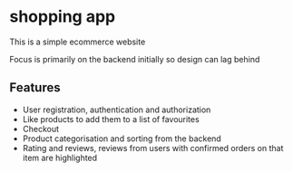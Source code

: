 # shopping app

This is a simple ecommerce website

Focus is primarily on the backend initially so design can lag behind

Features
--------

* User registration, authentication and authorization
* Like products to add them to a list of favourites
* Checkout
* Product categorisation and sorting from the backend
* Rating and reviews, reviews from users with confirmed orders on that item are highlighted
